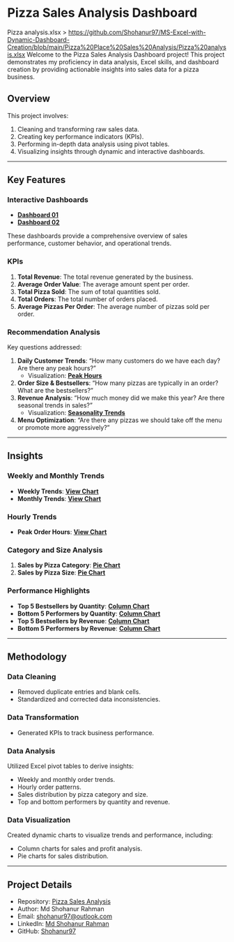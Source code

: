 # Pizza Sales Analysis Dashboard
Pizza analysis.xlsx > https://github.com/Shohanur97/MS-Excel-with-Dynamic-Dashboard-Creation/blob/main/Pizza%20Place%20Sales%20Analysis/Pizza%20analysis.xlsx
Welcome to the Pizza Sales Analysis Dashboard project! This project demonstrates my proficiency in data analysis, Excel skills, and dashboard creation by providing actionable insights into sales data for a pizza business.

## Overview
This project involves:
1. Cleaning and transforming raw sales data.
2. Creating key performance indicators (KPIs).
3. Performing in-depth data analysis using pivot tables.
4. Visualizing insights through dynamic and interactive dashboards.

---

## Key Features

### **Interactive Dashboards**
- **[Dashboard 01](https://github.com/Shohanur97/MS-Excel-with-Dynamic-Dashboard-Creation/blob/main/Pizza%20Place%20Sales%20Analysis/immage/Dashboard%2001.png)**
- **[Dashboard 02](https://github.com/Shohanur97/MS-Excel-with-Dynamic-Dashboard-Creation/blob/main/Pizza%20Place%20Sales%20Analysis/immage/Dashboard%2002.png)**

These dashboards provide a comprehensive overview of sales performance, customer behavior, and operational trends.

### **KPIs**
1. **Total Revenue**: The total revenue generated by the business.
2. **Average Order Value**: The average amount spent per order.
3. **Total Pizza Sold**: The sum of total quantities sold.
4. **Total Orders**: The total number of orders placed.
5. **Average Pizzas Per Order**: The average number of pizzas sold per order.

### **Recommendation Analysis**
Key questions addressed:
1. **Daily Customer Trends**: “How many customers do we have each day? Are there any peak hours?”
   - Visualization: **[Peak Hours](https://github.com/Shohanur97/MS-Excel-with-Dynamic-Dashboard-Creation/blob/main/Pizza%20Place%20Sales%20Analysis/immage/Peek%20Hours.png)**
2. **Order Size & Bestsellers**: “How many pizzas are typically in an order? What are the bestsellers?”
3. **Revenue Analysis**: “How much money did we make this year? Are there seasonal trends in sales?”
   - Visualization: **[Seasonality Trends](https://github.com/Shohanur97/MS-Excel-with-Dynamic-Dashboard-Creation/blob/main/Pizza%20Place%20Sales%20Analysis/immage/Q4.png)**
4. **Menu Optimization**: “Are there any pizzas we should take off the menu or promote more aggressively?”

---

## Insights

### **Weekly and Monthly Trends**
- **Weekly Trends**: **[View Chart](https://github.com/Shohanur97/MS-Excel-with-Dynamic-Dashboard-Creation/blob/main/Pizza%20Place%20Sales%20Analysis/immage/Weekly%20Trend.png)**
- **Monthly Trends**: **[View Chart](https://github.com/Shohanur97/MS-Excel-with-Dynamic-Dashboard-Creation/blob/main/Pizza%20Place%20Sales%20Analysis/immage/Monthly%20Trend.png)**

### **Hourly Trends**
- **Peak Order Hours**: **[View Chart](https://github.com/Shohanur97/MS-Excel-with-Dynamic-Dashboard-Creation/blob/main/Pizza%20Place%20Sales%20Analysis/immage/Peek%20Hours.png)**

### **Category and Size Analysis**
1. **Sales by Pizza Category**: **[Pie Chart](https://github.com/Shohanur97/MS-Excel-with-Dynamic-Dashboard-Creation/blob/main/Pizza%20Place%20Sales%20Analysis/immage/sales%20by%20pizaa%20category.png)**
2. **Sales by Pizza Size**: **[Pie Chart](https://github.com/Shohanur97/MS-Excel-with-Dynamic-Dashboard-Creation/blob/main/Pizza%20Place%20Sales%20Analysis/immage/sales%20by%20pizza%20size.png)**

### **Performance Highlights**
- **Top 5 Bestsellers by Quantity**: **[Column Chart](https://github.com/Shohanur97/MS-Excel-with-Dynamic-Dashboard-Creation/blob/main/Pizza%20Place%20Sales%20Analysis/immage/Top%205%20pizza%20sold%20by%20order.png)**
- **Bottom 5 Performers by Quantity**: **[Column Chart](https://github.com/Shohanur97/MS-Excel-with-Dynamic-Dashboard-Creation/blob/main/Pizza%20Place%20Sales%20Analysis/immage/Bottom%205%20selles%20by%20total%20pizza%20quantity.png)**
- **Top 5 Bestsellers by Revenue**: **[Column Chart](https://github.com/Shohanur97/MS-Excel-with-Dynamic-Dashboard-Creation/blob/main/Pizza%20Place%20Sales%20Analysis/immage/Top%205%20pizza%20by%20revenuel.png)**
- **Bottom 5 Performers by Revenue**: **[Column Chart](https://github.com/Shohanur97/MS-Excel-with-Dynamic-Dashboard-Creation/blob/main/Pizza%20Place%20Sales%20Analysis/immage/Bottom%205%20pizz%20by%20revenue.png)**

---

## Methodology

### **Data Cleaning**
- Removed duplicate entries and blank cells.
- Standardized and corrected data inconsistencies.

### **Data Transformation**
- Generated KPIs to track business performance.

### **Data Analysis**
Utilized Excel pivot tables to derive insights:
- Weekly and monthly order trends.
- Hourly order patterns.
- Sales distribution by pizza category and size.
- Top and bottom performers by quantity and revenue.

### **Data Visualization**
Created dynamic charts to visualize trends and performance, including:
- Column  charts for sales and profit analysis.
- Pie charts for sales distribution.

---

## Project Details
- Repository: [Pizza Sales Analysis](https://github.com/Shohanur97/MS-Excel-with-Dynamic-Dashboard-Creation)
- Author: Md Shohanur Rahman
- Email: shohanur97@outlook.com
- LinkedIn: [Md Shohanur Rahman](https://www.linkedin.com/in/shohanur-r-shamim/)
- GitHub: [Shohanur97](https://github.com/Shohanur97)
